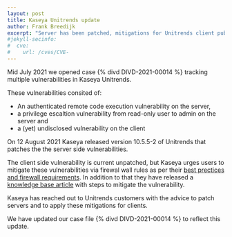 ```yaml
---
layout: post
title: Kaseya Unitrends update
author: Frank Breedijk
excerpt: "Server has been patched, mitigations for Unitrends client published"
#jekyll-secinfo:
#  cve:
#    url: /cves/CVE-
---
```

Mid July 2021 we opened case {% divd DIVD-2021-00014 %} tracking multiple vulnerabilities in Kaseya Unitrends. 

These vulnerabilities consited of:
*  An authenticated remote code execution vulnerability on the server,
* a privilege escaltion vulnerability from read-only user to admin on the server and
* a (yet) undisclosed vulnerability on the client

On 12 August 2021 Kaseya released version 10.5.5-2 of Unitrends that patches the the server side vulnerabilities. 

The client side vulnerability is current unpatched, but Kaseya urges users to mitigate these vulnerabilities via firewal wall rules as per their [best prectices and firewall requirements](https://support.unitrends.com/hc/en-us/articles/360013264518). In addition to that they have released a [knowledge base article](https://support.unitrends.com/hc/en-us/articles/4404684084369-RCE-KB) with steps to mitigate the vulnerability.

Kaseya has reached out to Unitrends customers with the advice to patch servers and to apply these mitigations for clients.

We have updated our case file {% divd DIVD-2021-00014 %} to reflect this update.